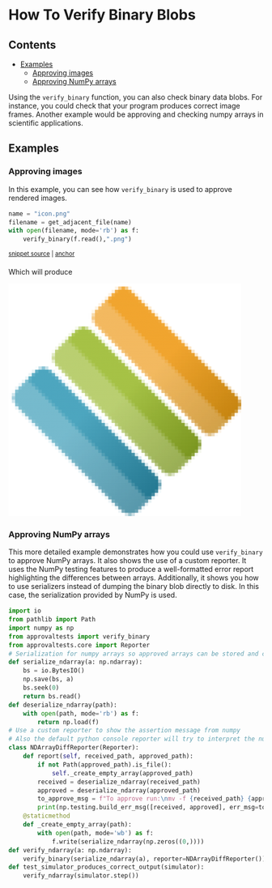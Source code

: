# How To Verify Binary Blobs

<!-- toc -->
## Contents

  * [Examples](#examples)
    * [Approving images](#approving-images)
    * [Approving NumPy arrays](#approving-numpy-arrays)<!-- endToc -->

Using the `verify_binary` function, you can also check binary data blobs. For instance, you could check that your 
program produces correct image frames. Another example would be approving and checking numpy arrays in scientific 
applications.

## Examples

### Approving images
In this example, you can see how `verify_binary` is used to approve rendered images.

<!-- snippet: verify_binary_image -->
<a id='snippet-verify_binary_image'></a>
```py
name = "icon.png"
filename = get_adjacent_file(name)
with open(filename, mode='rb') as f:
    verify_binary(f.read(),".png")
```
<sup><a href='/tests/test_verify.py#L153-L158' title='Snippet source file'>snippet source</a> | <a href='#snippet-verify_binary_image' title='Start of snippet'>anchor</a></sup>
<!-- endSnippet -->

Which will produce

![](../../tests/approved_files/VerifyTests.test_verify_file_binary_file.approved.png)

### Approving NumPy arrays
This more detailed example demonstrates how you could use `verify_binary` to approve NumPy arrays. It also shows the 
use of a custom reporter. It uses the NumPy testing features to produce a well-formatted error report highlighting the 
differences between arrays. Additionally, it shows you how to use serializers instead of dumping the binary blob 
directly to disk. In this case, the serialization provided by NumPy is used.

```python
import io
from pathlib import Path
import numpy as np
from approvaltests import verify_binary
from approvaltests.core import Reporter
# Serialization for numpy arrays so approved arrays can be stored and committed to the repository
def serialize_ndarray(a: np.ndarray):
    bs = io.BytesIO()
    np.save(bs, a)
    bs.seek(0)
    return bs.read()
def deserialize_ndarray(path):
    with open(path, mode='rb') as f:
        return np.load(f)
# Use a custom reporter to show the assertion message from numpy
# Also the default python console reporter will try to interpret the numpy data as text causing an error
class NDArrayDiffReporter(Reporter):
    def report(self, received_path, approved_path):
        if not Path(approved_path).is_file():
            self._create_empty_array(approved_path)
        received = deserialize_ndarray(received_path)
        approved = deserialize_ndarray(approved_path)
        to_approve_msg = f"To approve run:\nmv -f {received_path} {approved_path}"
        print(np.testing.build_err_msg([received, approved], err_msg=to_approve_msg))
    @staticmethod
    def _create_empty_array(path):
        with open(path, mode='wb') as f:
            f.write(serialize_ndarray(np.zeros((0,))))
def verify_ndarray(a: np.ndarray):
    verify_binary(serialize_ndarray(a), reporter=NDArrayDiffReporter())
def test_simulator_produces_correct_output(simulator):
    verify_ndarray(simulator.step())
